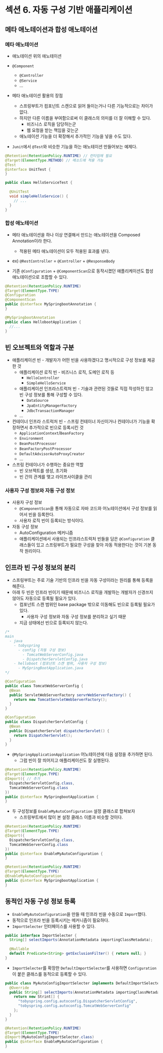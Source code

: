 # 섹션 6. 자동 구성 기반 애플리케이션

## 메타 애노테이션과 합성 애노테이션

### 메타 애노테이션

- 애노테이션 위의 애노테이션
- `@Component`
    - `@Controller`
    - `@Service`
    - …
- 메타 애노테이션 활용의 장점
    - 스프링부트가 컴포넌트 스캔으로 읽어 들이는거나 다른 기능적으로는 차이가 없다.
    - 하지만 다른 이름을 부여함으로써 이 클래스의 의미를 더 잘 이해할 수 있다.
        - 비즈니스 로직을 담당하는군
        - 웹 요청을 받는 책임을 갖는군
    - 애노테이션 기능을 더 확장해서 추가적인 기능을 넣을 수도 있다.

- `Junit`에서 `@Test`와 비슷한 기능을 하는 애노테이션 만들어보는 예제다.

```java
@Retention(RetentionPolicy.RUNTIME) // 런타임에 필요
@Target(ElementType.METHOD) // 메소드에 적용 가능
@Test
@interface UnitTest {
}

public class HelloServiceTest {
  
  @UnitTest
  void simpleHelloService() {
    // ...
  }
}
```

### 합성 애노테이션

- 메타 애노테이션을 하나 이상 연결해서 만드는 애노테이션을 Composed Annotation이라 한다.
    - 적용된 메타 애노테이션이 모두 적용된 효과를 낸다.
- ex) `@RestController` = `@Controller` + `@ResponseBody`

- 기존 `@Configuration` + `@ComponentScan`으로 동작시켰던 애플리케이션도 합성 애노테이션으로 조합할 수 있다.

```java
@Retention(RetentionPolicy.RUNTIME)
@Target(ElementType.TYPE)
@Configuration
@ComponentScan
public @interface MySpringbootAnnotation {
}
```

```java
@MySpringbootAnnotation
public class HellobootApplication {
  //...
}
```

## 빈 오브젝트와 역할과 구분

- 애플리케이션 빈 - 개발자가 어떤 빈을 사용하겠다고 명시적으로 구성 정보를 제공한 것
    - 애플리케이션 로직 빈 - 비즈니스 로직, 도메인 로직 등
        - `HelloController`
        - `SimpleHelloService`
    - 애플리케이션 인프라스트럭처 빈 - 기술과 관련된 것들로 직접 작성하진 않고 빈 구성 정보를 통해 구성할 수 있다.
        - `DataSource`
        - `JpaEntityManagerFactory`
        - `JdbcTransactionManager`
    - …
- 컨테이너 인프라 스트럭처 빈 - 스프링 컨테이너 자신이거나 컨테이너가 기능을 확장하면서 추가적으로 빈으로 등록시킨 것
    - `ApplicationContext`/`BeanFactory`
    - `Environment`
    - `BeanPostProcessor`
    - `BeanFactoryPostProcessor`
    - `DefaultAdvisorAutoProxyCreator`
    - …
- 스프링 컨테이너가 수행하는 중요한 역할
    - 빈 오브젝트를 생성, 초기화
    - 빈 간의 관계를 맺고 라이프사이클을 관리

### 사용자 구성 정보와 자동 구성 정보

- 사용자 구성 정보
    - `@ComponentScan`을 통해 자동으로 자바 코드와 어노테이션에서 구성 정보를 읽어서 빈을 등록한다.
    - 사용자 로직 빈이 등록되는 방식이다.
- 자동 구성 정보
    - AutoConfiguration 메커니즘
    - 애플리케이션에서 사용되는 인프라스트럭처 빈들을 담은 `@Configuration` 클래스들이 있고 스프링부트가 필요한 구성을 찾아 자동 적용한다는 것이 기본 동작 원리이다.

## 인프라 빈 구성 정보의 분리

- 스프링부트는 주로 기술 기반의 인프라 빈을 자동 구성이라는 원리를 통해 등록을 해준다.
- 아래 두 빈은 인프라 빈이기 때문에 비즈니스 로직을 개발하는 개발자가 신경쓰지 않아도 자동으로 등록될 필요가 있다.
    - 컴포넌트 스캔 범위인 base package 밖으로 이동해도 빈으로 등록될 필요가 있다.
        - 사용자 구성 정보와 자동 구성 정보를 분리하고 싶기 때문
    - 지금 상태에선 빈으로 등록되지 않는다.

```java
/*
main
  - java
    - tobyspring 
      - config (자동 구성 정보)
        - TomcatWebServerConfig.java
        - DispatcherServletConfig.java
    - helloboot (컴포넌트 스캔 범위, 사용자 구성 정보)
      - MySpringBootApplication.java
*/

@Configuration
public class TomcatWebServerConfig {
  @Bean
  public ServletWebServerFactory servrWebServerFactory() {
    return new TomcatServletWebServerFactory();
  }
}

@Configuration
public class DispatcherServletConfig {
  @Bean
  public DispatcherServlet dispatcherServlet() {
    return DispatcherServlet();
  }
}
```

- `@MySpringApplicationApplication` 어노테이션에 다음 설정을 추가하면 된다.
    - 그럼 빈이 잘 띄어지고 애플리케이션도 잘 실행된다.

```java
@Retention(RetentionPolicy.RUNTIME)
@Target(ElementType.TYPE)
@Import({ // 추가
  DispatcherServletConfig.class, 
  TomcatWebServerConfig.class
})
public @interface MySpringbootApplication {
}
```

- 두 구성정보를 `EnableMyAutoConfiguration` 설정 클래스로 합쳐보자
    - 스프링부트에서 많이 본 설정 클래스 이름과 비슷할 것이다.

```java
@Retention(RetentionPolicy.RUNTIME)
@Target(ElementType.TYPE)
@Import({
  DispatcherServletConfig.class, 
  TomcatWebServerConfig.class
})
public @interface EnableMyAutoConfiguration {
}
```

```java
@Retention(RetentionPolicy.RUNTIME)
@Target(ElementType.TYPE)
@EnableMyAutoConfiguration
public @interface MySpringbootApplication {
}
```

## 동적인 자동 구성 정보 등록

- `EnableMyAutoConfiguration`을 만들 때 인프라 빈을 수동으로 `Import`했다.
- 동적으로 인프라 빈을 등록시키는 메커니즘이 필요하다.
- `ImportSelecter` 인터페이스를 사용할 수 있다.

```java
public interface ImportSelecter {
  String[] selectImports(AnnotationMetadata importingClassMetadata);
  
  @Nullable
  default Predicate<String> getExclusionFilter() { return null; }
}
```

- `ImportSelecter`를 확장한 `DefaultImportSelecter`를 사용하면 `Configuration`이 붙은 클래스를 동적으로 등록할 수 있다.

```java
public class MyAutoConfigImportSelecter implements DefaultImportSelecter {
  @Override
  public String[] selectImports(AnnotationMetadata importingClassMetadata) {
    return new Strint[] {
      "tobyspring.config.autoconfig.DispatcherServletConfig",
      "tobyspring.config.autoconfig.TomcatWebServerConfig"
    };
  }
}
```

```java
@Retention(RetentionPolicy.RUNTIME)
@Target(ElementType.TYPE)
@Import(MyAutoConfigImportSelecter.class)
public @interface EnableMyAutoConfiguration {
}
```
